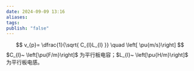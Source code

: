 ```yaml
---
date: 2024-09-09 13:16
aliases: 
tags: 
publish: "false"
---
```

$$
v_{p}= \dfrac{1}{\sqrt{ C_{l}L_{l} }} \quad \left[ \pu{m/s}\right]
$$
$C_{l}~ \left[\pu{F/m}\right]$ 为平行板电容；$L_{l}~ \left[\pu{H/m}\right]$ 为平行板电感。